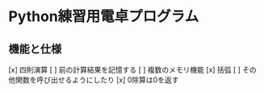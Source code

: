# Python練習用電卓プログラム
## 機能と仕様
[x] 四則演算
[ ] 前の計算結果を記憶する
[ ] 複数のメモリ機能
[x] 括弧
[ ] その他関数を呼び出せるようにしたり
[x] 0除算は0を返す
